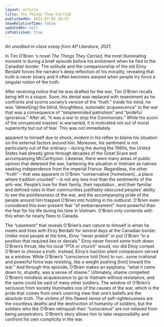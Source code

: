 ```yaml
---
layout: article
title: The Things They Carried
publishedOn: 2021-07-05 20:37
showRelativeTime: false
updatedOn: null
isPublished: true
---
```


[comment]: # "README: Edit the title of your post. Set `isPublished` to true whenever you're ready to publish. Don't forget to commit + push to your git repo."

*An unedited in-class essay from AP Literature, 2021.*

In Tim O’Brien ‘s novel _The Things They Carried,_ the most illuminating moment is during a brief episode before his enlistment when he fled to the Canadian border. The solitude and the companionship of the old Elroy Berdahl forces the narrator’s deep reflection of his morality, revealing that truth is never binary and it often becomes warped when people try force a singular notion of the truth.

After receiving notice that he was drafted for the war, Tim O’Brien recalls being left in a stupor. Soon, his denial was replaced with resentment as he confronts and scorns society’s version of the “truth.” Inside his mind, he was “detest[ing] the blind, thoughtless, automatic acquiescence” to the war that was a consequence of “simpleminded patriotism” and “prideful ignorance.” After all, “it was a war to stop the Communists.” While his scorn of the unnuanced masses’ is warranted, it is motivated not out of moral superiority but out of fear. This was not immediately

apparent to himself due to shock, evident in his reflex to blame his situation on the external factors around him. Moreover, his sentiment is not particularly out of the ordinary – during the during the 1960s, the United States had already gone through decades of the Great Scare and accompanying McCarthyism. Likewise, there were many areas of public opinion that detested the war, harkening the situation in Vietnam as natives seeking independence from the imperial France. Regardless, the other “truth” – that was apparent in O’Brien “conservative [hometown]…a place where tradition counted” – is not any less true than the sentiments of the anti-war. People’s love for their family, their reputation , and their familiar and defined roles in their communities justifiably obscured peoples’ ability to see the pointlessness of the war, and the accompanying pride of the people around him trapped O’Brien into holding in his outburst. O’Brien even considered this ever-present fear “of embarrassment” more powerful than the fear for his life during his time in Vietnam. O’Brien only contends with this when he nearly flees to Canada.

The “casement” that reveals O’Brien’s own nature to himself is when he meets and lives with Elroy Berdahl for several days at the Canadian border. Unlike most people at the time, Elroy “never prided” or put O’Brien “in a position that required lies or denials.” Elroy never forced some truth down O’Brien’s throat, like his local “PTA or church” would, nor did Elroy compel O’Brien to choose a truth. Instead, Elroy’s inaction silent compassion served as a window. While O’Brien’s “conscience told [him] to run…some irrational and powerful force was resisting, like a weight pushing [him] toward the war.” And through this episode, O’Brien makes an epiphany: “what it came down to, stupidly, was a sense of shame.” Ultimately, shame compelled O’Brien’s mindless acquiescence to go to Vietnam without resistance, and the same could be said of many other soldiers. The window of O’Brien’s seclusion from society illuminates one of the causes of the war, which is the pride that comes from one’s unerring view that one’s beliefs are the absolute truth. The victims of this flawed sense of self-righteousness are the countless deaths and the destruction of humanity of soldiers, but the soldiers who like O’Brien relinquish their “conscience” are not relieved from being perpetrators. O’Brien’s story allows him to take responsibility and confront his own complicity in the war.
